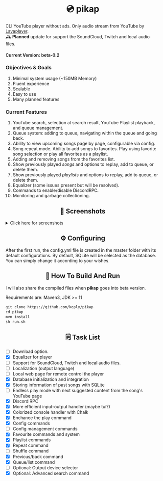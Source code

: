<h1 align="center">💿 pikap</h1>

CLI YouTube player without ads. Only audio stream from YouTube by [Lavaplayer](https://github.com/lavalink-devs/lavaplayer).
<br/>
🕰️ <b>Planned</b> update for support the SoundCloud, Twitch and local audio files. 

#### Current Version: beta-0.2

### Objectives & Goals
1. Minimal system usage (~150MB Memory)
2. Fluent experience
3. Scalable
4. Easy to use
5. Many planned features

### Current Features
1. YouTube search, selection at search result, YouTube Playlist playback, and queue management.
2. Queue system: adding to queue, navigating within the queue and going back.
3. Ability to view upcoming songs page by page, configurable via config.
4. Song repeat mode. Ability to add songs to favorites. Play using favorite song selection or play all favorites as a playlist.
5. Adding and removing songs from the favorites list.
6. Show previously played *songs* and options to replay, add to queue, or delete them.
7. Show previously played *playlists* and options to replay, add to queue, or delete them.
8. Equalizer (some issues present but will be resolved).
9. Commands to enable/disable DiscordRPC.
10. Monitoring and garbage collectioning.


<h2 align="center">📸 Screenshots</h2>

<details>

<summary>Click here for screenshots</summary>
<h2><b>Those images from alpha version!</b></h2>
<img src="images/1.png" />
</br>
<img src="images/2.png" />

</details>

<h2 align="center">⚙️ Configuring</h3>

After the first run, the config.yml file is created in the master folder with its default configurations. By default, SQLite will be selected as the database. You can simply change it according to your wishes.

<h2 align="center">🔨 How To Build And Run</h2>

I will also share the compiled files when <b>pikap</b> goes into beta version.

Requirements are: Maven3, JDK >= 11
```
git clone https://github.com/koply/pikap
cd pikap
mvn install
sh run.sh
```

<h2 align="center">🗒️ Task List</h3>

- [ ] Download option.
- [x] Equalizer for player
- [ ] Support for SoundCloud, Twitch and local audio files.
- [ ] Localization (output language)
- [ ] Local web page for remote control the player
- [x] Database initialization and integration
- [x] Storing information of past songs with SQLite
- [ ] Endless play mode with next suggested content from the song's YouTube page
- [x] Discord RPC
- [x] More efficient input-output handler (maybe tui?)
- [x] Colorized console handler with Chalk
- [x] Enchance the play command
- [x] Config commands
- [ ] Config management commands
- [x] Favourite commands and system
- [x] Playlist commands
- [x] Repeat command
- [ ] Shuffle command
- [x] Previous/back command
- [x] Queue/list command
- [ ] Optional: Output device selector
- [x] Optional: Advanced search command
